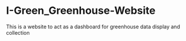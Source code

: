 # I-Green_Greenhouse-Website
This is a website to act as a dashboard for greenhouse data display and collection
